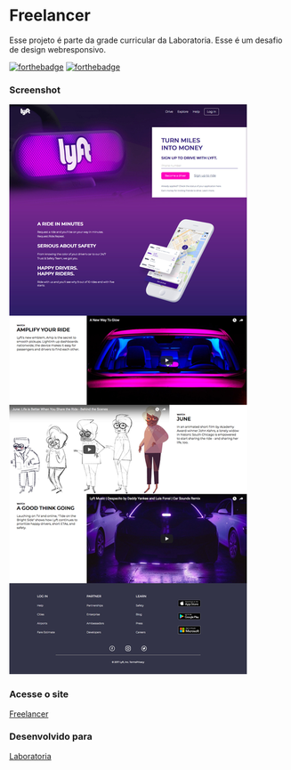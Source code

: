 Freelancer
==============

Esse projeto é parte da grade curricular da Laboratoria. 
Esse é um desafio de design webresponsivo.

[![forthebadge](https://forthebadge.com/images/badges/uses-html.svg)](https://forthebadge.com)
[![forthebadge](https://forthebadge.com/images/badges/uses-css.svg)](https://forthebadge.com)

### Screenshot

![screen shot](https://raw.githubusercontent.com/carolfortunato/lyft/master/fullpage.png)

### Acesse o site
[Freelancer](https://carolfortunato.github.io/a-freelancer/)

### Desenvolvido para
[Laboratoria](https://www.laboratoria.la/br)
